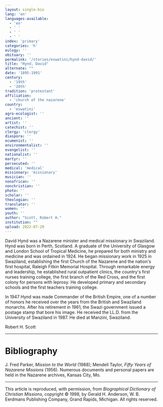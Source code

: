 ```yaml
---
layout: single-bio
lang: 'en'
languages-available:
  - 'en'
  - ' '
  - ' '
  - ' '
index: 'primary'
categories: 'h'
eulogy: ''
obituary: ''
permalink: '/stories/eswatini/hynd-david/'
title: "Hynd, David"
alternate: ""
date: '1895-1991'
century:
  - '19th'
  - '20th'
tradition: 'protestant'
affiliation:
  - 'church of the nazarene'
country:
  - 'eswatini'
agro-ecologist: ''
ancient: ''
artist: ''
catechist: ''
clergy: 'clergy'
diaspora: ''
ecumenist: ''
environmentalist: ''
evangelist: ''
nationalist: ''
martyr: ''
persecuted: ''
medical: 'medical'
missionary: 'missionary'
musician: ''
nonafrican: ''
nonchristian: ''
photo: ''
scholar: ''
theologian: ''
translator: ''
women: ''
youth: ''
author: "Scott, Robert H."
institution: ""
upload: 2022-07-20
---
```




David Hynd was a Nazarene minister and medical missionary in Swaziland. Hynd was born in Perth, Scotland. A graduate of the University of Glasgow and London School of Tropical Medicine, he prepared for both ministry and medicine and was ordained in 1924. He began missionary work in 1925 in Swaziland, establishing the first Church of the Nazarene and the nation's first hospital, Raleigh Fitkin Memorial Hospital. Through remarkable energy and leadership, he established rural outpatient clinics, the country's first nurses training college, the first branch of the Red Cross, and the first colony for persons with leprosy. He developed primary and secondary schools and the first teachers training college.

In 1947 Hynd was made Commander of the British Empire, one of a number of honors he received over the years from the British and Swaziland monarchs. After his retirement in 1961, the Swazi government issued a postage stamp that bore his image. He received the LL.D. from the University of Swaziland in 1987. He died at Manzini, Swaziland.

Robert H. Scott

---

# Bibliography

J. Fred Parker, *Mission to the World* (1988); Mendell Taylor, *Fifty Years of Nazarene Missions* (1956). Numerous documents and personal papers are held in the Nazarene archives, Kansas City, Mo.

---

This article is reproduced, with permission, from *Biographical Dictionary of Christian Missions*, copyright © 1998, by Gerald H. Anderson, W. B. Eerdmans Publishing Company, Grand Rapids, Michigan. All rights reserved.
